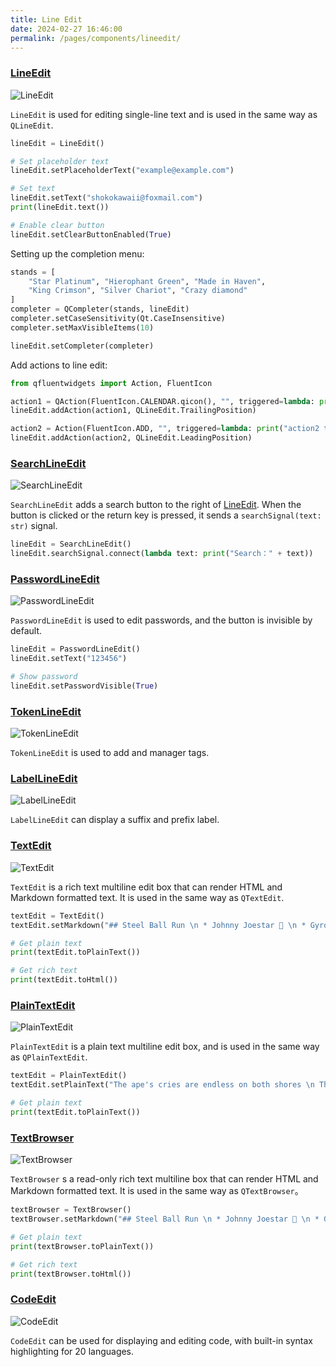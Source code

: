 ```yaml
---
title: Line Edit
date: 2024-02-27 16:46:00
permalink: /pages/components/lineedit/
---
```


### [LineEdit](https://pyqt-fluent-widgets.readthedocs.io/en/latest/autoapi/qfluentwidgets/components/widgets/line_edit/index.html#qfluentwidgets.components.widgets.line_edit.LineEdit)

![LineEdit](/img/components/lineedit/LineEdit.png)

`LineEdit` is used for editing single-line text and is used in the same way as `QLineEdit`.

```python
lineEdit = LineEdit()

# Set placeholder text
lineEdit.setPlaceholderText("example@example.com")

# Set text
lineEdit.setText("shokokawaii@foxmail.com")
print(lineEdit.text())

# Enable clear button
lineEdit.setClearButtonEnabled(True)
```

Setting up the completion menu:
```python
stands = [
    "Star Platinum", "Hierophant Green", "Made in Haven",
    "King Crimson", "Silver Chariot", "Crazy diamond"
]
completer = QCompleter(stands, lineEdit)
completer.setCaseSensitivity(Qt.CaseInsensitive)
completer.setMaxVisibleItems(10)

lineEdit.setCompleter(completer)
```

Add actions to line edit:
```python
from qfluentwidgets import Action, FluentIcon

action1 = QAction(FluentIcon.CALENDAR.qicon(), "", triggered=lambda: print("action1 triggered"))
lineEdit.addAction(action1, QLineEdit.TrailingPosition)

action2 = Action(FluentIcon.ADD, "", triggered=lambda: print("action2 triggered"))
lineEdit.addAction(action2, QLineEdit.LeadingPosition)
```

### [SearchLineEdit](https://pyqt-fluent-widgets.readthedocs.io/en/latest/autoapi/qfluentwidgets/components/widgets/line_edit/index.html#qfluentwidgets.components.widgets.line_edit.SearchLineEdit)

![SearchLineEdit](/img/components/lineedit/SearchLineEdit.png)

`SearchLineEdit` adds a search button to the right of [LineEdit](#lineedit). When the button is clicked or the return key is pressed, it sends a `searchSignal(text: str)` signal.

```python
lineEdit = SearchLineEdit()
lineEdit.searchSignal.connect(lambda text: print("Search：" + text))
```

### [PasswordLineEdit](https://pyqt-fluent-widgets.readthedocs.io/en/latest/autoapi/qfluentwidgets/components/widgets/line_edit/index.html#qfluentwidgets.components.widgets.line_edit.PasswordLineEdit)

![PasswordLineEdit](/img/components/lineedit/PasswordLineEdit.png)

`PasswordLineEdit` is used to edit passwords, and the button is invisible by default.
```python
lineEdit = PasswordLineEdit()
lineEdit.setText("123456")

# Show password
lineEdit.setPasswordVisible(True)
```


### [TokenLineEdit](https://qfluentwidgets.com/price)

![TokenLineEdit](/img/components/lineedit/TokenLineEdit.png)

`TokenLineEdit` is used to add and manager tags.

### [LabelLineEdit](https://qfluentwidgets.com/price)

![LabelLineEdit](/img/components/lineedit/LabelLineEdit.png)

`LabelLineEdit` can display a suffix and prefix label.


### [TextEdit](https://pyqt-fluent-widgets.readthedocs.io/en/latest/autoapi/qfluentwidgets/components/widgets/line_edit/index.html#qfluentwidgets.components.widgets.line_edit.TextEdit)

![TextEdit](/img/components/lineedit/TextEdit.png)

`TextEdit` is a rich text multiline edit box that can render HTML and Markdown formatted text. It is used in the same way as `QTextEdit`.

```python
textEdit = TextEdit()
textEdit.setMarkdown("## Steel Ball Run \n * Johnny Joestar 🦄 \n * Gyro Zeppeli 🐴 ")

# Get plain text
print(textEdit.toPlainText())

# Get rich text
print(textEdit.toHtml())
```


### [PlainTextEdit](https://pyqt-fluent-widgets.readthedocs.io/en/latest/autoapi/qfluentwidgets/components/widgets/line_edit/index.html#qfluentwidgets.components.widgets.line_edit.PlainTextEdit)

![PlainTextEdit](/img/components/lineedit/PlainTextEdit.png)

`PlainTextEdit` is a plain text multiline edit box, and is used in the same way as `QPlainTextEdit`.

```python
textEdit = PlainTextEdit()
textEdit.setPlainText("The ape's cries are endless on both shores \n The light boat has crossed ten thousand mountains ")

# Get plain text
print(textEdit.toPlainText())
```

### [TextBrowser](https://pyqt-fluent-widgets.readthedocs.io/zh-cn/latest/autoapi/qfluentwidgets/components/widgets/line_edit/index.html#qfluentwidgets.components.widgets.line_edit.TextBrowser)

![TextBrowser](/img/components/lineedit/TextEdit.png)

`TextBrowser` s a read-only rich text multiline box that can render HTML and Markdown formatted text. It is used in the same way as `QTextBrowser`。

```python
textBrowser = TextBrowser()
textBrowser.setMarkdown("## Steel Ball Run \n * Johnny Joestar 🦄 \n * Gyro Zeppeli 🐴 ")

# Get plain text
print(textBrowser.toPlainText())

# Get rich text
print(textBrowser.toHtml())
```


### [CodeEdit](https://qfluentwidgets.com/price)

![CodeEdit](/img/components/lineedit/CodeEdit.png)

`CodeEdit` can be used for displaying and editing code, with built-in syntax highlighting for 20 languages.